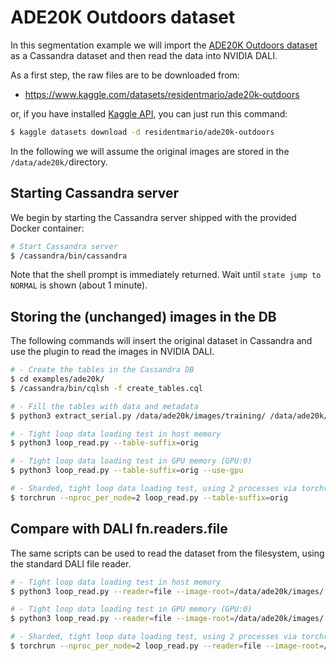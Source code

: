 # ADE20K Outdoors dataset

In this segmentation example we will import the [ADE20K Outdoors
dataset](https://www.kaggle.com/datasets/residentmario/ade20k-outdoors)
as a Cassandra dataset and then read the data into NVIDIA DALI.

As a first step, the raw files are to be downloaded from:
- https://www.kaggle.com/datasets/residentmario/ade20k-outdoors

or, if you have installed [Kaggle API](https://www.kaggle.com/docs/api), you
can just run this command:

```bash
$ kaggle datasets download -d residentmario/ade20k-outdoors
```

In the following we will assume the original images are stored in the
`/data/ade20k/`directory.

## Starting Cassandra server
We begin by starting the Cassandra server shipped with the provided
Docker container:

```bash
# Start Cassandra server
$ /cassandra/bin/cassandra

```

Note that the shell prompt is immediately returned.  Wait until `state
jump to NORMAL` is shown (about 1 minute).

## Storing the (unchanged) images in the DB
The following commands will insert the original dataset in Cassandra
and use the plugin to read the images in NVIDIA DALI.

```bash
# - Create the tables in the Cassandra DB
$ cd examples/ade20k/
$ /cassandra/bin/cqlsh -f create_tables.cql

# - Fill the tables with data and metadata
$ python3 extract_serial.py /data/ade20k/images/training/ /data/ade20k/annotations/training/ --table-suffix=orig

# - Tight loop data loading test in host memory
$ python3 loop_read.py --table-suffix=orig

# - Tight loop data loading test in GPU memory (GPU:0)
$ python3 loop_read.py --table-suffix=orig --use-gpu

# - Sharded, tight loop data loading test, using 2 processes via torchrun
$ torchrun --nproc_per_node=2 loop_read.py --table-suffix=orig
```

## Compare with DALI fn.readers.file
The same scripts can be used to read the dataset from the filesystem,
using the standard DALI file reader.

```bash
# - Tight loop data loading test in host memory
$ python3 loop_read.py --reader=file --image-root=/data/ade20k/images/ --mask-root=/data/ade20k/annotations/

# - Tight loop data loading test in GPU memory (GPU:0)
$ python3 loop_read.py --reader=file --image-root=/data/ade20k/images/ --mask-root=/data/ade20k/annotations/ --use-gpu

# - Sharded, tight loop data loading test, using 2 processes via torchrun
$ torchrun --nproc_per_node=2 loop_read.py --reader=file --image-root=/data/ade20k/images/ --mask-root=/data/ade20k/annotations/
```
